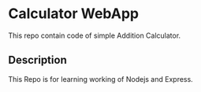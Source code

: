 # Calculator WebApp
This repo contain code of simple Addition Calculator.

## Description
This Repo is for learning working of Nodejs and Express.

